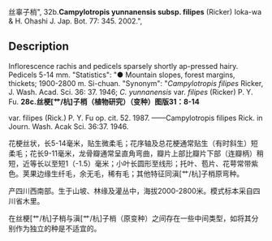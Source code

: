 丝辜子梢",
32b.**Campylotropis yunnanensis subsp. filipes** (Ricker) Ioka-wa & H. Ohashi J. Jap. Bot. 77: 345. 2002.",

## Description
Inflorescence rachis and pedicels sparsely shortly ap-pressed hairy. Pedicels 5-14 mm.
  "Statistics": "● Mountain slopes, forest margins, thickets; 1900-2800 m. Si-chuan.
  "Synonym": "*Campylotropis filipes* Ricker, J. Wash. Acad. Sci. 36: 37. 1946; *C. yunnanensis* var. *filipes* (Ricker) P. Y. Fu.
**28c.丝梗[艹/杭]子梢（植物研究）（变种）图版31：8-14**

var. filipes (Rick.) P. Y. Fu op. cit. 52. 1987. ——Campylotropis filipes Rick. in Journ. Wash. Acak Sci. 36:37. 1946.

花梗丝状，长5-14毫米，贴生微柔毛；花序轴及总花梗通常贴生（有时斜生）短柔毛；花长9-11毫米，龙骨瓣通常呈直角弯曲，瓣片上部比瓣片下部（连瓣柄）稍短，近等长以至短1（-1.5）毫米；小叶长圆形至线形；托叶、苞片、花萼常带紫色。荚果边缘生纤毛，余无毛，稀有毛；其他特征同滇[艹/杭]子梢原弯种。

产四川西南部。生于山坡、林缘及灌丛中，海拔2000-2800米。模式标本采自四川省木里。

在丝梗[艹/杭]子梢与滇[艹/杭]子梢（原变种）之间存在一些中间类型，如将其分别作为独立的种是不适宜的。
